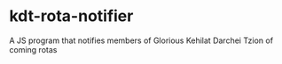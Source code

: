 # kdt-rota-notifier
A JS program that notifies members of Glorious Kehilat Darchei Tzion of coming rotas

